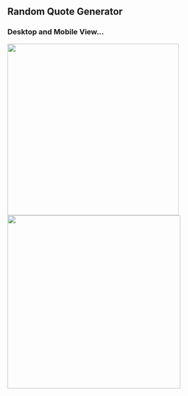 ## Random Quote Generator

### Desktop and Mobile View...

<a href="#" target="blank"><img src="https://user-images.githubusercontent.com/85023604/173240347-b924ed4e-9769-4a2e-90cb-fdab8375f1ea.png" height="386" /></a>  <a href="#" target="blank"><img src="https://user-images.githubusercontent.com/85023604/173239660-daf9bb76-405a-41e1-aff8-6db8b9c07ac8.png" height="390" /></a>
